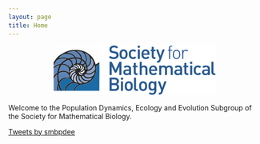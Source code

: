 ```yaml
---
layout: page
title: Home
---
```


<center><p>
  <a href="https://www.smb.org/" target="_blank"><img src="./figures/SMBlogo.png"></a>
</p></center>

<p class="message">
Welcome to the Population Dynamics, Ecology and Evolution Subgroup of the Society for Mathematical Biology.
</p>

<div class="container">
<a class="twitter-timeline" href="https://twitter.com/smbpdee?ref_src=twsrc%5Etfw">Tweets by smbpdee</a> 
<script async src="https://platform.twitter.com/widgets.js" charset="utf-8"></script>
</div>


